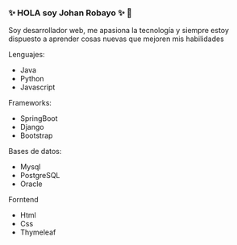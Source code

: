 ### ✨ HOLA soy Johan Robayo ✨ 👋

Soy desarrollador web, me apasiona la tecnología y siempre estoy dispuesto a aprender cosas nuevas que mejoren mis habilidades

Lenguajes:
- Java
- Python
- Javascript

Frameworks:
- SpringBoot
- Django
- Bootstrap

Bases de datos:
- Mysql
- PostgreSQL
- Oracle

Forntend
- Html
- Css
- Thymeleaf

<!--
**Johan10Robayo/Johan10Robayo** is a ✨ _special_ ✨ repository because its `README.md` (this file) appears on your GitHub profile.

Here are some ideas to get you started:

- 🔭 I’m currently working on ...
- 🌱 I’m currently learning ...
- 👯 I’m looking to collaborate on ...
- 🤔 I’m looking for help with ...
- 💬 Ask me about ...
- 📫 How to reach me: ...
- 😄 Pronouns: ...
- ⚡ Fun fact: ...
-->
